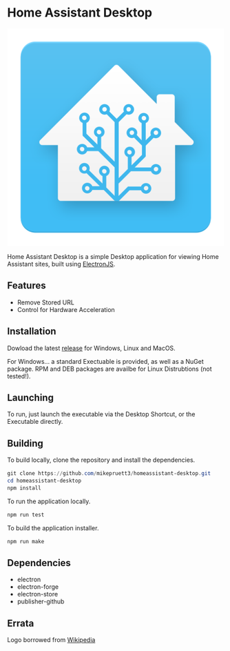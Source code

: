 # Home Assistant Desktop

![HomeAssistantDesktop](https://github.com/mikepruett3/homeassistant-desktop/blob/main/images/HomeAssistant.png?raw=true)

Home Assistant Desktop is a simple Desktop application for viewing Home Assistant sites, built using [ElectronJS](https://www.electronjs.org).

## Features

- Remove Stored URL
- Control for Hardware Acceleration

## Installation

Dowload the latest [release](https://github.com/mikepruett3/homeassistant-desktop/releases) for Windows, Linux and MacOS.

For Windows... a standard Exectuable is provided, as well as a NuGet package. RPM and DEB packages are availbe for Linux Distrubtions (not tested!).

## Launching

To run, just launch the executable via the Desktop Shortcut, or the Executable directly.

## Building

To build locally, clone the repository and install the dependencies.

```powershell
git clone https://github.com/mikepruett3/homeassistant-desktop.git
cd homeassistant-desktop
npm install
```

To run the application locally.

```powershell
npm run test
```

To build the application installer.

```powershell
npm run make
```

## Dependencies

- electron
- electron-forge
- electron-store
- publisher-github

## Errata

Logo borrowed from [Wikipedia](https://commons.wikimedia.org/wiki/File:Home_Assistant_Logo.svg)